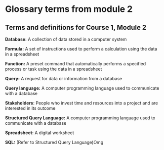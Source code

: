 # Glossary terms from module 2

## **Terms and definitions for Course 1, Module 2**

**Database:** A collection of data stored in a computer system

**Formula:** A set of instructions used to perform a calculation using the data in a spreadsheet

**Function:** A preset command that automatically performs a specified process or task using the data in a spreadsheet

**Query:** A request for data or information from a database

**Query language:** A computer programming language used to communicate with a database

**Stakeholders:** People who invest time and resources into a project and are interested in its outcome

**Structured Query Language:** A computer programming language used to communicate with a database

**Spreadsheet:** A digital worksheet

**SQL:** (Refer to Structured Query Language)Omg
